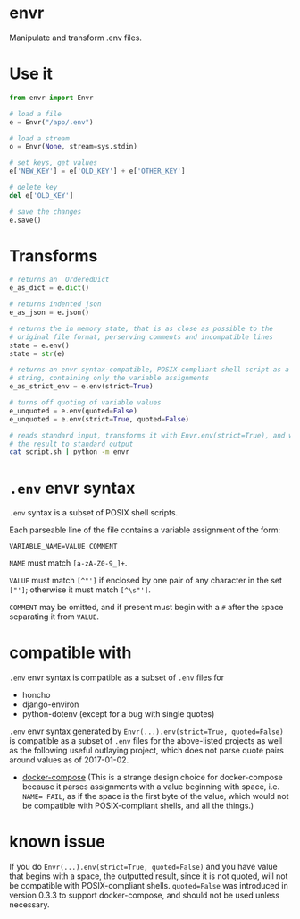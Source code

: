 # envr

Manipulate and transform .env files.

# Use it

```python
from envr import Envr

# load a file
e = Envr("/app/.env")

# load a stream
o = Envr(None, stream=sys.stdin)

# set keys, get values
e['NEW_KEY'] = e['OLD_KEY'] + e['OTHER_KEY']

# delete key
del e['OLD_KEY']

# save the changes
e.save()

```

# Transforms
```python
# returns an  OrderedDict
e_as_dict = e.dict()

# returns indented json
e_as_json = e.json()

# returns the in memory state, that is as close as possible to the
# original file format, perserving comments and incompatible lines
state = e.env()
state = str(e)

# returns an envr syntax-compatible, POSIX-compliant shell script as a
# string, containing only the variable assignments
e_as_strict_env = e.env(strict=True)

# turns off quoting of variable values
e_unquoted = e.env(quoted=False)
e_unquoted = e.env(strict=True, quoted=False)
```

```sh
# reads standard input, transforms it with Envr.env(strict=True), and writes
# the result to standard output
cat script.sh | python -m envr
```

# `.env` envr syntax

`.env` syntax is a subset of POSIX shell scripts.

Each parseable line of the file contains a variable assignment of the form:
```
VARIABLE_NAME=VALUE COMMENT
```

`NAME` must match `[a-zA-Z0-9_]+`.

`VALUE` must match `[^"']` if enclosed by one pair of any character in the set `["']`; otherwise it must match `[^\s"']`.

`COMMENT` may be omitted, and if present must begin with a `#` after the space separating it from `VALUE`.

# compatible with

`.env` envr syntax is compatible as a subset of `.env` files for

- honcho
- django-environ
- python-dotenv (except for a bug with single quotes)

`.env` envr syntax generated by `Envr(...).env(strict=True, quoted=False)` is compatible as a subset of `.env` files for the above-listed projects as well as the following useful outlaying project, which does not parse quote pairs around values as of 2017-01-02. 
- [docker-compose](https://docs.docker.com/compose/env-file/)
  (This is a strange design choice for docker-compose because it parses assignments with a value beginning with space, i.e. `NAME= FAIL`, as if the space is the first byte of the value, which would not be compatible with POSIX-compliant shells, and all the things.)

# known issue

If you do `Envr(...).env(strict=True, quoted=False)` and you have value that begins with a space, the outputted result, since it is not quoted, will not be compatible with POSIX-compliant shells. `quoted=False` was introduced in version 0.3.3 to support docker-compose, and should not be used unless necessary. 
